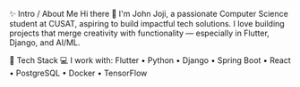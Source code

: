 ✨ Intro / About Me
Hi there 👋 I'm John Joji, a passionate Computer Science student at CUSAT, aspiring to build impactful tech solutions.
I love building projects that merge creativity with functionality — especially in Flutter, Django, and AI/ML.

🔧 Tech Stack
💻 I work with:
Flutter • Python • Django • Spring Boot • React • PostgreSQL • Docker • TensorFlow  

